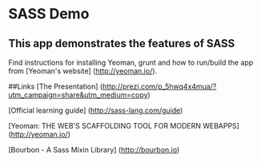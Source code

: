 SASS Demo
==========
## This app demonstrates the features of SASS
Find instructions for installing Yeoman, grunt and how to run/build the app from [Yeoman's website] (http://yeoman.io/).

##Links
[The Presentation] (http://prezi.com/p_5hwq4x4mua/?utm_campaign=share&utm_medium=copy)

[Official learning guide] (http://sass-lang.com/guide)

[Yeoman: THE WEB'S SCAFFOLDING TOOL FOR MODERN WEBAPPS] (http://yeoman.io/)

[Bourbon - A Sass Mixin Library] (http://bourbon.io)